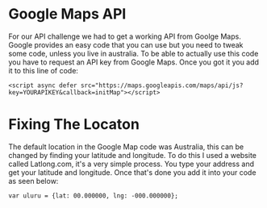 # Google Maps API
For our API challenge we had to get a working API from Goolge Maps. Google provides an easy code that you can use but you need to tweak some code, unless you live in australia. To be able to actually use this code you have to request an API key from Google Maps. Once you got it you add it to this line of code:
```
<script async defer src="https://maps.googleapis.com/maps/api/js?key=YOURAPIKEY&callback=initMap"></script>
```

# Fixing The Locaton
The default location in the Google Map code was Australia, this can be changed by finding your latitude and longitude. To do this I used a website called Latlong.com, it's a very simple process. You type your address and get your latitude and longitude. Once that's done you add it into your code as seen below:
```
var uluru = {lat: 00.000000, lng: -000.000000};
```
